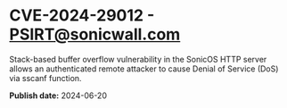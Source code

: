 # CVE-2024-29012 - PSIRT@sonicwall.com

Stack-based buffer overflow vulnerability in the SonicOS HTTP server allows an authenticated remote attacker to cause Denial of Service (DoS) via sscanf function.

**Publish date:** 2024-06-20
